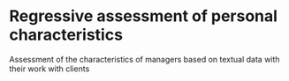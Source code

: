 # Regressive assessment of personal characteristics
Assessment of the characteristics of managers based on textual data with their work with clients

